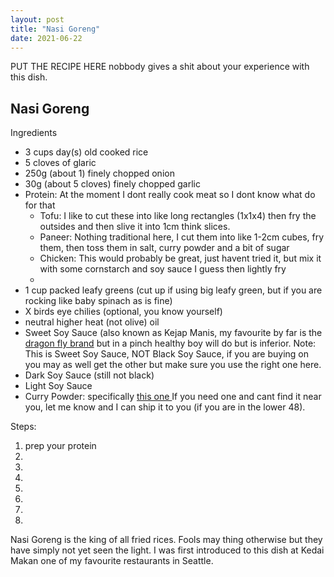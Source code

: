 ```yaml
---
layout: post
title: "Nasi Goreng"
date: 2021-06-22
---
```

PUT THE RECIPE HERE nobbody gives a shit about your experience with this dish.
<h2>Nasi Goreng</h2>
Ingredients
<ul>
  <li>3 cups day(s) old cooked rice</li>
  <li>5 cloves of glaric</li>
  <li>250g (about 1) finely chopped onion</li>
  <li>30g (about 5 cloves) finely chopped garlic</li>
  <li>Protein: At the moment I dont really cook meat so I dont know what do for that
    <ul>
      <li>Tofu: I like to cut these into like long rectangles (1x1x4) then fry the outsides and then slive it into 1cm think slices.</li>
      <li>Paneer: Nothing traditional here, I cut them into like 1-2cm cubes, fry them, then toss them in salt, curry powder and a bit of sugar</li>
      <li>Chicken: This would probably be great, just havent tried it, but mix it with some cornstarch and soy sauce I guess then lightly fry<li>
    </ul>
  </li>
  <li>1 cup packed leafy greens (cut up if using big leafy green, but if you are rocking like baby spinach as is fine)</li>
  <li>X birds eye chilies (optional, you know yourself)</li>
  <li>neutral higher heat (not olive) oil</li>
  <li>Sweet Soy Sauce (also known as Kejap Manis, my favourite by far is the <a href="https://www.templeofthai.com/food/sauces/blacksweetsoy-5132222035.php"> dragon fly brand</a> but in a pinch healthy boy will do but is inferior.  Note: This is Sweet Soy Sauce, NOT Black Soy Sauce, if you are buying on you may as well get the other but make sure you use the right one here. </li>
  <li>Dark Soy Sauce (still not black)</li>
  <li>Light Soy Sauce </li>
  <li>Curry Powder: specifically <a href="http://www.efooddepot.com/products/tl-bon-con-voi-corp/5698/tl-bon-con-voi-corp-curry-powder-hot-(ca-rin-ni--hy--cay)--hy--2oz.html"> this one </a> If you need one and cant find it near you, let me know and I can ship it to you (if you are in the lower 48). 
</ul>

Steps:
<ol>
  <li>prep your protein</li>
  <li></li>
  <li></li>
  <li></li>
  <li></li>
  <li></li>
  <li></li>
  <li></li>
</ol>



Nasi Goreng is the king of all fried rices.  Fools may thing otherwise but they have simply not yet seen the light.  I was first introduced to this dish at Kedai Makan one of my favourite restaurants in Seattle.
